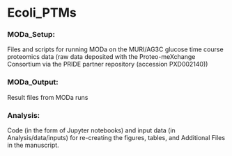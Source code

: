 Ecoli_PTMs
==========

### MODa_Setup: 
Files and scripts for running MODa on the MURI/AG3C glucose time course proteomics data (raw data deposited with the Proteo-meXchange Consortium via the PRIDE partner repository (accession PXD002140))

### MODa_Output: 
Result files from MODa runs 

### Analysis: 
Code (in the form of Jupyter notebooks) and input data (in Analysis/data/inputs) for re-creating the figures, tables, and Additional Files in the manuscript.
